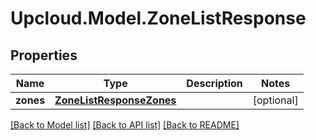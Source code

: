 # Upcloud.Model.ZoneListResponse
## Properties

Name | Type | Description | Notes
------------ | ------------- | ------------- | -------------
**zones** | [**ZoneListResponseZones**](ZoneListResponseZones.md) |  | [optional] 

[[Back to Model list]](../README.md#documentation-for-models) [[Back to API list]](../README.md#documentation-for-api-endpoints) [[Back to README]](../README.md)

